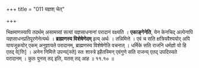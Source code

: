 +++
title = "011 यज्ञश् चेत्"

+++

भिक्षमाणस्यापि तदर्थम् असामग्र्यां सत्यां यज्ञसाधनानां परादानं वक्ष्यति । **एकाङ्गेनेति**, येन केनचिद् अल्पेनापि यज्ञसाधनप्रतिपूरणेनेत्यर्थः । **ब्राह्मणस्य विशेषेणेदम्** इत्य् अर्थः । तन्निमित्ते । एवं च सति क्षत्रियवैश्ययोर् अपि यायजूकयोर् एकम् अनुज्ञायते परादानम्, ब्राह्मणस्य विशेषेणेति वचनात् । धर्मिके सति राजनि धर्मज्ञो यो हि एतद् वे[त्ति] । अनेन निमित्ते उपन्य[स्ते] स्तः शास्त्रे इहैतस्मिन् एवंगुणे सति राजन्य् एतद् उपदिस्यते परादानम् । कुतः पुनस् तद् इति, यतस् तद् आह ॥ ११.१० ॥